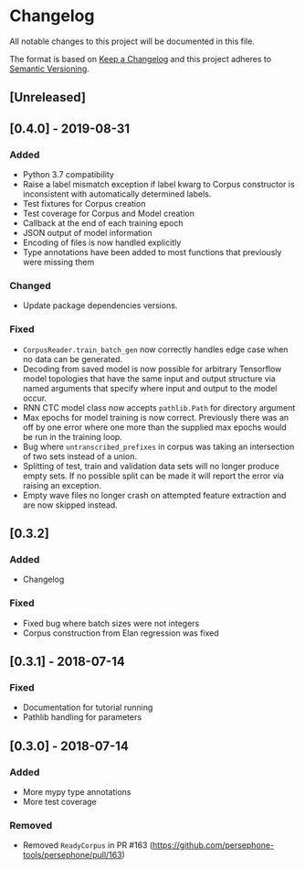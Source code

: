 # Changelog
All notable changes to this project will be documented in this file.

The format is based on [Keep a Changelog](http://keepachangelog.com/en/1.0.0/)
and this project adheres to [Semantic Versioning](http://semver.org/spec/v2.0.0.html).

## [Unreleased]

## [0.4.0] - 2019-08-31

### Added
- Python 3.7 compatibility
- Raise a label mismatch exception if label kwarg to Corpus constructor is inconsistent with automatically determined labels.
- Test fixtures for Corpus creation
- Test coverage for Corpus and Model creation
- Callback at the end of each training epoch
- JSON output of model information
- Encoding of files is now handled explicitly
- Type annotations have been added to most functions that previously were missing them

### Changed
- Update package dependencies versions.

### Fixed
- `CorpusReader.train_batch_gen` now correctly handles edge case when no data can be generated.
- Decoding from saved model is now possible for arbitrary Tensorflow model topologies that have the same input and output structure via named arguments that specify where input and output to the model occur.
- RNN CTC model class now accepts `pathlib.Path` for directory argument
- Max epochs for model training is now correct. Previously there was an off by one error where one more than the supplied max epochs would be run in the training loop.
- Bug where `untranscribed_prefixes` in corpus was taking an intersection of two sets instead of a union.
- Splitting of test, train and validation data sets will no longer produce empty sets. If no possible split can be made it will report the error via raising an exception.
- Empty wave files no longer crash on attempted feature extraction and are now skipped instead.

## [0.3.2]

### Added
- Changelog

### Fixed
- Fixed bug where batch sizes were not integers
- Corpus construction from Elan regression was fixed

## [0.3.1] - 2018-07-14

### Fixed
- Documentation for tutorial running
- Pathlib handling for parameters

## [0.3.0] - 2018-07-14

### Added
- More mypy type annotations
- More test coverage

### Removed
- Removed `ReadyCorpus` in PR #163 (https://github.com/persephone-tools/persephone/pull/163)

